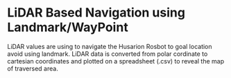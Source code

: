 # LiDAR Based Navigation using Landmark/WayPoint
LiDAR values are using to navigate the Husarion Rosbot to goal location avoid using landmark. LiDAR data is converted from polar cordinate to cartesian coordinates and plotted on a spreadsheet (.csv) to reveal the map of traversed area.
